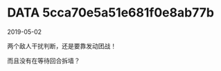 DATA 5cca70e5a51e681f0e8ab77b
==============================

2019-05-02

两个敌人干扰判断，还是要靠发动团战！

而且没有在等待回合拆墙？
